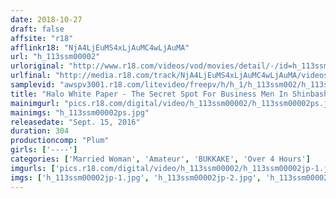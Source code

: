 ```yaml
---
date: 2018-10-27
draft: false
affsite: "r18"
afflinkr18: "NjA4LjEuMS4xLjAuMC4wLjAuMA"
url: "h_113ssm00002"
urloriginal: "http://www.r18.com/videos/vod/movies/detail/-/id=h_113ssm00002"
urlfinal: "http://media.r18.com/track/NjA4LjEuMS4xLjAuMC4wLjAuMA/videos/vod/movies/detail/-/id=h_113ssm00002"
samplevid: "awspv3001.r18.com/litevideo/freepv/h/h_1/h_113ssm002/h_113ssm002_dmb_w.mp4"
title: "Halo White Paper - The Secret Spot For Business Men In Shinbashi 5 Hours The Hot Room Quarterly"
mainimgurl: "pics.r18.com/digital/video/h_113ssm00002/h_113ssm00002ps.jpg"
mainimgs: "h_113ssm00002ps.jpg"
releasedate: "Sept. 15, 2016"
duration: 304
productioncomp: "Plum"
girls: ['----']
categories: ['Married Woman', 'Amateur', 'BUKKAKE', 'Over 4 Hours']
imgurls: ['pics.r18.com/digital/video/h_113ssm00002/h_113ssm00002jp-1.jpg', 'pics.r18.com/digital/video/h_113ssm00002/h_113ssm00002jp-2.jpg', 'pics.r18.com/digital/video/h_113ssm00002/h_113ssm00002jp-3.jpg', 'pics.r18.com/digital/video/h_113ssm00002/h_113ssm00002jp-4.jpg', 'pics.r18.com/digital/video/h_113ssm00002/h_113ssm00002jp-5.jpg', 'pics.r18.com/digital/video/h_113ssm00002/h_113ssm00002jp-6.jpg', 'pics.r18.com/digital/video/h_113ssm00002/h_113ssm00002jp-7.jpg', 'pics.r18.com/digital/video/h_113ssm00002/h_113ssm00002jp-8.jpg', 'pics.r18.com/digital/video/h_113ssm00002/h_113ssm00002jp-9.jpg', 'pics.r18.com/digital/video/h_113ssm00002/h_113ssm00002jp-10.jpg', 'pics.r18.com/digital/video/h_113ssm00002/h_113ssm00002jp-11.jpg', 'pics.r18.com/digital/video/h_113ssm00002/h_113ssm00002jp-12.jpg', 'pics.r18.com/digital/video/h_113ssm00002/h_113ssm00002jp-13.jpg', 'pics.r18.com/digital/video/h_113ssm00002/h_113ssm00002jp-14.jpg', 'pics.r18.com/digital/video/h_113ssm00002/h_113ssm00002jp-15.jpg', 'pics.r18.com/digital/video/h_113ssm00002/h_113ssm00002jp-16.jpg', 'pics.r18.com/digital/video/h_113ssm00002/h_113ssm00002jp-17.jpg', 'pics.r18.com/digital/video/h_113ssm00002/h_113ssm00002jp-18.jpg', 'pics.r18.com/digital/video/h_113ssm00002/h_113ssm00002jp-19.jpg', 'pics.r18.com/digital/video/h_113ssm00002/h_113ssm00002jp-20.jpg']
imgs: ['h_113ssm00002jp-1.jpg', 'h_113ssm00002jp-2.jpg', 'h_113ssm00002jp-3.jpg', 'h_113ssm00002jp-4.jpg', 'h_113ssm00002jp-5.jpg', 'h_113ssm00002jp-6.jpg', 'h_113ssm00002jp-7.jpg', 'h_113ssm00002jp-8.jpg', 'h_113ssm00002jp-9.jpg', 'h_113ssm00002jp-10.jpg', 'h_113ssm00002jp-11.jpg', 'h_113ssm00002jp-12.jpg', 'h_113ssm00002jp-13.jpg', 'h_113ssm00002jp-14.jpg', 'h_113ssm00002jp-15.jpg', 'h_113ssm00002jp-16.jpg', 'h_113ssm00002jp-17.jpg', 'h_113ssm00002jp-18.jpg', 'h_113ssm00002jp-19.jpg', 'h_113ssm00002jp-20.jpg']
---
```


